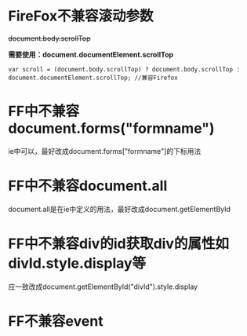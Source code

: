 # FireFox不兼容滚动参数

~~document.body.scrollTop~~

**需要使用：document.documentElement.scrollTop**

```JS
var scroll = (document.body.scrollTop) ? document.body.scrollTop : document.documentElement.scrollTop; //兼容Firefox
```

# FF中不兼容document.forms("formname")

ie中可以，最好改成document.forms["formname"]的下标用法

# FF中不兼容document.all
document.all是在ie中定义的用法，最好改成document.getElementById
# FF中不兼容div的id获取div的属性如divId.style.display等
应一致改成document.getElementById("divId").style.display
# FF不兼容event